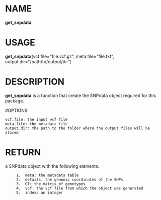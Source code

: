# NAME

**get_snpdata**

# USAGE

**get_snpdata**(vcf.file="file.vcf.gz", meta.file="file.txt", output.dir="/path/to/output/dir")

# DESCRIPTION

**get_snpdata** is a function that create the SNPdata object required for this package.

#OPTIONS
```
vcf.file: the input vcf file
meta.file: the metadata file
output.dir: the path to the folder where the output files will be stored
```

# RETURN
a SNPdata object with the following elements:
```
     1.  meta: the metadata table
     2.  details: the genomic coordinates of the SNPs
     3.  GT: the matrix of genotypes
     4.  vcf: the vcf file from which the object was generated
     5.  index: an integer
```
